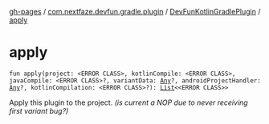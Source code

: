 [gh-pages](../../index.md) / [com.nextfaze.devfun.gradle.plugin](../index.md) / [DevFunKotlinGradlePlugin](index.md) / [apply](./apply.md)

# apply

`fun apply(project: <ERROR CLASS>, kotlinCompile: <ERROR CLASS>, javaCompile: <ERROR CLASS>?, variantData: `[`Any`](https://kotlinlang.org/api/latest/jvm/stdlib/kotlin/-any/index.html)`?, androidProjectHandler: `[`Any`](https://kotlinlang.org/api/latest/jvm/stdlib/kotlin/-any/index.html)`?, kotlinCompilation: <ERROR CLASS>?): `[`List`](https://kotlinlang.org/api/latest/jvm/stdlib/kotlin.collections/-list/index.html)`<<ERROR CLASS>>`

Apply this plugin to the project. *(is current a NOP due to never receiving first variant bug?)*

